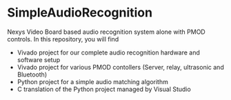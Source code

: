 # SimpleAudioRecognition
Nexys Video Board based audio recognition system alone with PMOD controls.
In this repository, you will find

 * Vivado project for our complete audio recognition hardware and software setup
 * Vivado project for various PMOD contollers (Server, relay, ultrasonic and Bluetooth)
 * Python project for a simple audio matching algorithm
 * C translation of the Python project managed by Visual Studio
